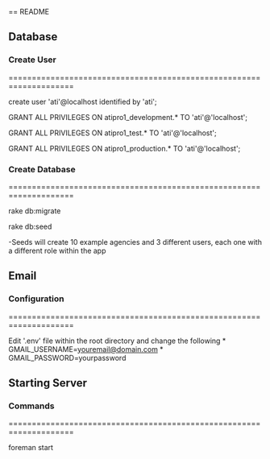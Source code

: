 == README


## Database

### Create  User
====================================================================

create user 'ati'@localhost identified by 'ati';

GRANT ALL PRIVILEGES ON atipro1_development.* TO 'ati'@'localhost';

GRANT ALL PRIVILEGES ON atipro1_test.* TO 'ati'@'localhost';

GRANT ALL PRIVILEGES ON atipro1_production.* TO 'ati'@'localhost';



### Create Database
====================================================================

rake db:migrate

rake db:seed

-Seeds will create 10 example agencies and 3 different users, each one with a different role within the app


## Email

### Configuration
====================================================================

Edit '.env' file within the root directory and change the following
	* GMAIL_USERNAME=youremail@domain.com
	* GMAIL_PASSWORD=yourpassword

## Starting Server

### Commands
====================================================================

foreman start